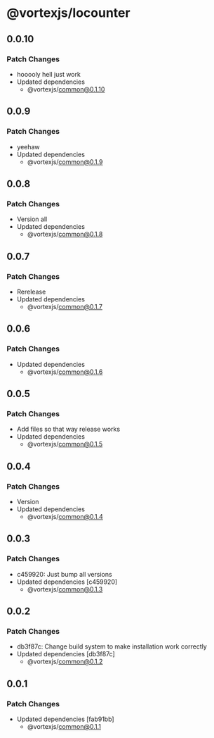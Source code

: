 # @vortexjs/locounter

## 0.0.10

### Patch Changes

- hooooly hell just work
- Updated dependencies
  - @vortexjs/common@0.1.10

## 0.0.9

### Patch Changes

- yeehaw
- Updated dependencies
  - @vortexjs/common@0.1.9

## 0.0.8

### Patch Changes

- Version all
- Updated dependencies
  - @vortexjs/common@0.1.8

## 0.0.7

### Patch Changes

- Rerelease
- Updated dependencies
  - @vortexjs/common@0.1.7

## 0.0.6

### Patch Changes

- Updated dependencies
  - @vortexjs/common@0.1.6

## 0.0.5

### Patch Changes

- Add files so that way release works
- Updated dependencies
  - @vortexjs/common@0.1.5

## 0.0.4

### Patch Changes

- Version
- Updated dependencies
  - @vortexjs/common@0.1.4

## 0.0.3

### Patch Changes

- c459920: Just bump all versions
- Updated dependencies [c459920]
  - @vortexjs/common@0.1.3

## 0.0.2

### Patch Changes

- db3f87c: Change build system to make installation work correctly
- Updated dependencies [db3f87c]
  - @vortexjs/common@0.1.2

## 0.0.1

### Patch Changes

- Updated dependencies [fab91bb]
  - @vortexjs/common@0.1.1
